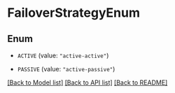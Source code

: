 # FailoverStrategyEnum

## Enum


* `ACTIVE` (value: `"active-active"`)

* `PASSIVE` (value: `"active-passive"`)


[[Back to Model list]](../README.md#documentation-for-models) [[Back to API list]](../README.md#documentation-for-api-endpoints) [[Back to README]](../README.md)


